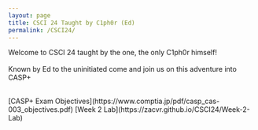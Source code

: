 ```yaml
---
layout: page
title: CSCI 24 Taught by C1ph0r (Ed)
permalink: /CSCI24/
---
```

Welcome to CSCI 24 taught by the one, the only C1ph0r himself!
<br/><br/>
Known by Ed to the uninitiated come and join us on this adventure into CASP+
<br/>

<br/>
[CASP+ Exam Objectives](https://www.comptia.jp/pdf/casp_cas-003_objectives.pdf)
[Week 2 Lab](https://zacvr.github.io/CSCI24/Week-2-Lab)
